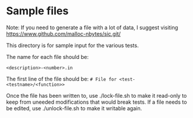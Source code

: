 # Sample files

Note: If you need to generate a file with a lot of
data, I suggest visiting https://www.github.com/malloc-nbytes/sic.git/

This directory is for sample input for the various tests.

The name for each file should be:

`<description>-<number>.in`

The first line of the file should be:
`# File for <test-<testname>/<function>>`

Once the file has been written to, use ./lock-file.sh to make it read-only to keep from uneeded modifications that would
break tests. If a file needs to be edited, use ./unlock-file.sh to make it writable again.

